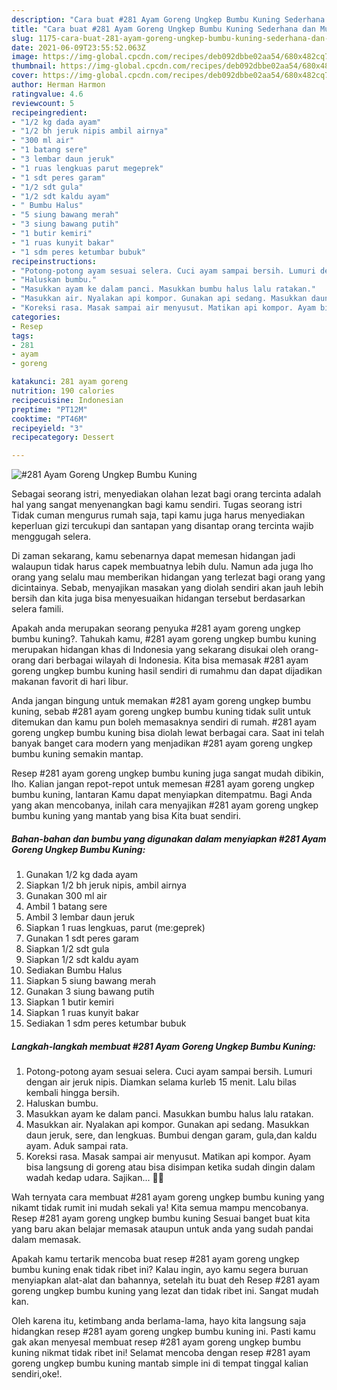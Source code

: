 ```yaml
---
description: "Cara buat #281 Ayam Goreng Ungkep Bumbu Kuning Sederhana dan Mudah Dibuat"
title: "Cara buat #281 Ayam Goreng Ungkep Bumbu Kuning Sederhana dan Mudah Dibuat"
slug: 1175-cara-buat-281-ayam-goreng-ungkep-bumbu-kuning-sederhana-dan-mudah-dibuat
date: 2021-06-09T23:55:52.063Z
image: https://img-global.cpcdn.com/recipes/deb092dbbe02aa54/680x482cq70/281-ayam-goreng-ungkep-bumbu-kuning-foto-resep-utama.jpg
thumbnail: https://img-global.cpcdn.com/recipes/deb092dbbe02aa54/680x482cq70/281-ayam-goreng-ungkep-bumbu-kuning-foto-resep-utama.jpg
cover: https://img-global.cpcdn.com/recipes/deb092dbbe02aa54/680x482cq70/281-ayam-goreng-ungkep-bumbu-kuning-foto-resep-utama.jpg
author: Herman Harmon
ratingvalue: 4.6
reviewcount: 5
recipeingredient:
- "1/2 kg dada ayam"
- "1/2 bh jeruk nipis ambil airnya"
- "300 ml air"
- "1 batang sere"
- "3 lembar daun jeruk"
- "1 ruas lengkuas parut megeprek"
- "1 sdt peres garam"
- "1/2 sdt gula"
- "1/2 sdt kaldu ayam"
- " Bumbu Halus"
- "5 siung bawang merah"
- "3 siung bawang putih"
- "1 butir kemiri"
- "1 ruas kunyit bakar"
- "1 sdm peres ketumbar bubuk"
recipeinstructions:
- "Potong-potong ayam sesuai selera. Cuci ayam sampai bersih. Lumuri dengan air jeruk nipis. Diamkan selama kurleb 15 menit. Lalu bilas kembali hingga bersih."
- "Haluskan bumbu."
- "Masukkan ayam ke dalam panci. Masukkan bumbu halus lalu ratakan."
- "Masukkan air. Nyalakan api kompor. Gunakan api sedang. Masukkan daun jeruk, sere, dan lengkuas. Bumbui dengan garam, gula,dan kaldu ayam. Aduk sampai rata."
- "Koreksi rasa. Masak sampai air menyusut. Matikan api kompor. Ayam bisa langsung di goreng atau bisa disimpan ketika sudah dingin dalam wadah kedap udara. Sajikan... 👩‍🍳"
categories:
- Resep
tags:
- 281
- ayam
- goreng

katakunci: 281 ayam goreng 
nutrition: 190 calories
recipecuisine: Indonesian
preptime: "PT12M"
cooktime: "PT46M"
recipeyield: "3"
recipecategory: Dessert

---
```



![#281 Ayam Goreng Ungkep Bumbu Kuning](https://img-global.cpcdn.com/recipes/deb092dbbe02aa54/680x482cq70/281-ayam-goreng-ungkep-bumbu-kuning-foto-resep-utama.jpg)

Sebagai seorang istri, menyediakan olahan lezat bagi orang tercinta adalah hal yang sangat menyenangkan bagi kamu sendiri. Tugas seorang istri Tidak cuman mengurus rumah saja, tapi kamu juga harus menyediakan keperluan gizi tercukupi dan santapan yang disantap orang tercinta wajib menggugah selera.

Di zaman  sekarang, kamu sebenarnya dapat memesan hidangan jadi walaupun tidak harus capek membuatnya lebih dulu. Namun ada juga lho orang yang selalu mau memberikan hidangan yang terlezat bagi orang yang dicintainya. Sebab, menyajikan masakan yang diolah sendiri akan jauh lebih bersih dan kita juga bisa menyesuaikan hidangan tersebut berdasarkan selera famili. 



Apakah anda merupakan seorang penyuka #281 ayam goreng ungkep bumbu kuning?. Tahukah kamu, #281 ayam goreng ungkep bumbu kuning merupakan hidangan khas di Indonesia yang sekarang disukai oleh orang-orang dari berbagai wilayah di Indonesia. Kita bisa memasak #281 ayam goreng ungkep bumbu kuning hasil sendiri di rumahmu dan dapat dijadikan makanan favorit di hari libur.

Anda jangan bingung untuk memakan #281 ayam goreng ungkep bumbu kuning, sebab #281 ayam goreng ungkep bumbu kuning tidak sulit untuk ditemukan dan kamu pun boleh memasaknya sendiri di rumah. #281 ayam goreng ungkep bumbu kuning bisa diolah lewat berbagai cara. Saat ini telah banyak banget cara modern yang menjadikan #281 ayam goreng ungkep bumbu kuning semakin mantap.

Resep #281 ayam goreng ungkep bumbu kuning juga sangat mudah dibikin, lho. Kalian jangan repot-repot untuk memesan #281 ayam goreng ungkep bumbu kuning, lantaran Kamu dapat menyiapkan ditempatmu. Bagi Anda yang akan mencobanya, inilah cara menyajikan #281 ayam goreng ungkep bumbu kuning yang mantab yang bisa Kita buat sendiri.

<!--inarticleads1-->

##### Bahan-bahan dan bumbu yang digunakan dalam menyiapkan #281 Ayam Goreng Ungkep Bumbu Kuning:

1. Gunakan 1/2 kg dada ayam
1. Siapkan 1/2 bh jeruk nipis, ambil airnya
1. Gunakan 300 ml air
1. Ambil 1 batang sere
1. Ambil 3 lembar daun jeruk
1. Siapkan 1 ruas lengkuas, parut (me:geprek)
1. Gunakan 1 sdt peres garam
1. Siapkan 1/2 sdt gula
1. Siapkan 1/2 sdt kaldu ayam
1. Sediakan  Bumbu Halus
1. Siapkan 5 siung bawang merah
1. Gunakan 3 siung bawang putih
1. Siapkan 1 butir kemiri
1. Siapkan 1 ruas kunyit bakar
1. Sediakan 1 sdm peres ketumbar bubuk




<!--inarticleads2-->

##### Langkah-langkah membuat #281 Ayam Goreng Ungkep Bumbu Kuning:

1. Potong-potong ayam sesuai selera. Cuci ayam sampai bersih. Lumuri dengan air jeruk nipis. Diamkan selama kurleb 15 menit. Lalu bilas kembali hingga bersih.
1. Haluskan bumbu.
1. Masukkan ayam ke dalam panci. Masukkan bumbu halus lalu ratakan.
1. Masukkan air. Nyalakan api kompor. Gunakan api sedang. Masukkan daun jeruk, sere, dan lengkuas. Bumbui dengan garam, gula,dan kaldu ayam. Aduk sampai rata.
1. Koreksi rasa. Masak sampai air menyusut. Matikan api kompor. Ayam bisa langsung di goreng atau bisa disimpan ketika sudah dingin dalam wadah kedap udara. Sajikan... 👩‍🍳




Wah ternyata cara membuat #281 ayam goreng ungkep bumbu kuning yang nikamt tidak rumit ini mudah sekali ya! Kita semua mampu mencobanya. Resep #281 ayam goreng ungkep bumbu kuning Sesuai banget buat kita yang baru akan belajar memasak ataupun untuk anda yang sudah pandai dalam memasak.

Apakah kamu tertarik mencoba buat resep #281 ayam goreng ungkep bumbu kuning enak tidak ribet ini? Kalau ingin, ayo kamu segera buruan menyiapkan alat-alat dan bahannya, setelah itu buat deh Resep #281 ayam goreng ungkep bumbu kuning yang lezat dan tidak ribet ini. Sangat mudah kan. 

Oleh karena itu, ketimbang anda berlama-lama, hayo kita langsung saja hidangkan resep #281 ayam goreng ungkep bumbu kuning ini. Pasti kamu gak akan menyesal membuat resep #281 ayam goreng ungkep bumbu kuning nikmat tidak ribet ini! Selamat mencoba dengan resep #281 ayam goreng ungkep bumbu kuning mantab simple ini di tempat tinggal kalian sendiri,oke!.

